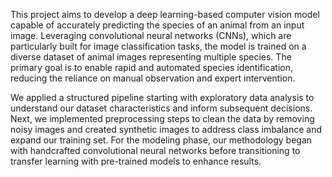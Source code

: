 This project aims to develop a deep learning-based computer vision model capable of accurately 
predicting the species of an animal from an input image. Leveraging convolutional neural 
networks (CNNs), which are particularly built for image classification tasks, the model is trained 
on a diverse dataset of animal images representing multiple species. The primary goal is to enable 
rapid and automated species identification, reducing the reliance on manual observation and 
expert intervention. 

We applied a structured pipeline starting with exploratory data analysis to understand our dataset 
characteristics and inform subsequent decisions. Next, we implemented preprocessing steps to 
clean the data by removing noisy images and created synthetic images to address class imbalance 
and expand our training set. For the modeling phase, our methodology began with handcrafted 
convolutional neural networks before transitioning to transfer learning with pre-trained models to 
enhance results. 
